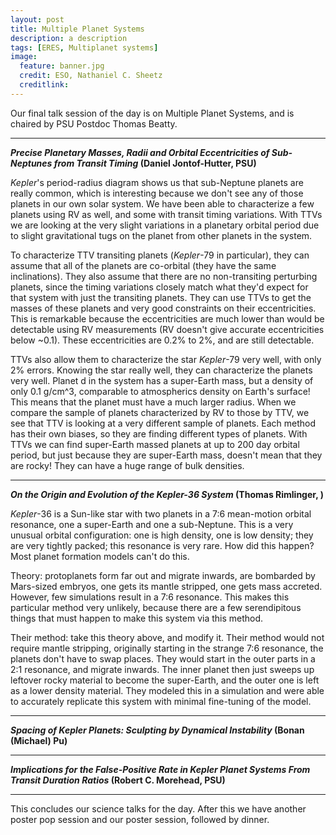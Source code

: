 ```yaml
---
layout: post
title: Multiple Planet Systems
description: a description 
tags: [ERES, Multiplanet systems]
image:
  feature: banner.jpg
  credit: ESO, Nathaniel C. Sheetz
  creditlink: 
---
```


Our final talk session of the day is on Multiple Planet Systems, and is chaired by PSU Postdoc Thomas Beatty.

---
***Precise Planetary Masses, Radii and Orbital Eccentricities of Sub-Neptunes from Transit Timing* (Daniel Jontof-Hutter, PSU)**

*Kepler*'s period-radius diagram shows us that sub-Neptune planets are really common, which is interesting because we don't see any of those planets in our own solar system. We have been able to characterize a few planets using RV as well, and some with transit timing variations. With TTVs we are looking at the very slight variations in a planetary orbital period due to slight gravitational tugs on the planet from other planets in the system. 

To characterize TTV transiting planets (*Kepler*-79 in particular), they can assume that all of the planets are co-orbital (they have the same inclinations). They also assume that there are no non-transiting perturbing planets, since the timing variations closely match what they'd expect for that system with just the transiting planets. They can use TTVs to get the masses of these planets and very good constraints on their eccentricities. This is remarkable because the eccentricities are much lower than would be detectable using RV measurements (RV doesn't give accurate eccentricities below ~0.1). These eccentricities are 0.2% to 2%, and are still detectable.

TTVs also allow them to characterize the star *Kepler*-79 very well, with only 2% errors. Knowing the star really well, they can characterize the planets very well. Planet d in the system has a super-Earth mass, but a density of only 0.1 g/cm^3, comparable to atmospherics density on Earth's surface! This means that the planet must have a much larger radius. When we compare the sample of planets characterized by RV to those by TTV, we see that TTV is looking at a very different sample of planets. Each method has their own biases, so they are finding different types of planets. With TTVs we can find super-Earth massed planets at up to 200 day orbital period, but just because they are super-Earth mass, doesn't mean that they are rocky! They can have a huge range of bulk densities.

---
***On the Origin and Evolution of the Kepler-36 System* (Thomas Rimlinger, )**

*Kepler*-36 is a Sun-like star with two planets in a 7:6 mean-motion orbital resonance, one a super-Earth and one a sub-Neptune. This is a very unusual orbital configuration: one is high density, one is low density; they are very tightly packed; this resonance is very rare. How did this happen? Most planet formation models can't do this.

Theory: protoplanets form far out and migrate inwards, are bombarded by Mars-sized embryos, one gets its mantle stripped, one gets mass accreted. However, few simulations result in a 7:6 resonance. This makes this particular method very unlikely, because there are a few serendipitous things that must happen to make this system via this method.

Their method: take this theory above, and modify it. Their method would not require mantle stripping, originally starting in the strange 7:6 resonance, the planets don't have to swap places. They would start in the outer parts in a 2:1 resonance, and migrate inwards. The inner planet then just sweeps up leftover rocky material to become the super-Earth, and the outer one is left as a lower density material. They modeled this in a simulation and were able to accurately replicate this system with minimal fine-tuning of the model.


---
***Spacing of Kepler Planets: Sculpting by Dynamical Instability* (Bonan (Michael) Pu)**


---
***Implications for the False-Positive Rate in Kepler Planet Systems From Transit Duration Ratios* (Robert C. Morehead, PSU)**


---
This concludes our science talks for the day. After this we have another poster pop session and our poster session, followed by dinner.